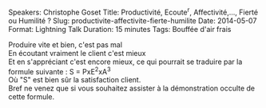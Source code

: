 Speakers: Christophe Goset
Title: Productivité, Ecoute<sup>r</sup>, Affectivité,..., Fierté ou Humilité ?
Slug: productivite-affectivite-fierte-humilite
Date: 2014-05-07
Format: Lightning Talk
Duration: 15 minutes
Tags: Bouffée d'air frais


Produire vite et bien, c'est pas mal  
En écoutant vraiment le client c'est mieux  
Et en s'appréciant c'est encore mieux, ce qui pourrait se traduire par la formule suivante : S = PxE<sup>2</sup>xA<sup>3</sup>  
Où "S" est bien sûr la satisfaction client.  
Bref ne venez que si vous souhaitez assister à la démonstration occulte de cette formule.
